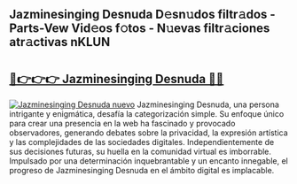 ## Jazminesinging Desnuda D𝚎sn𝚞dos filtr𝚊dos - Parts-Vew Vid𝚎os f𝚘tos - N𝚞evas filtr𝚊ciones atr𝚊ctivas nKLUN

# <h2><a href="http://mb5nh2.tromn.icu/?c=Jazminesinging+Desnuda">🔗👉👉👉 Jazminesinging Desnuda 🔗🔗</a></h2>

[![Jazminesinging Desnuda nuevo](https://i.imgur.com/pEAQMta.gif)](http://mb5nh2.tromn.icu/?c=Jazminesinging+Desnuda)
Jazminesinging Desnuda, una persona intrigante y enigmática, desafía la categorización simple. Su enfoque único para crear una presencia en la web ha fascinado y provocado observadores, generando debates sobre la privacidad, la expresión artística y las complejidades de las sociedades digitales. Independientemente de sus decisiones futuras, su huella en la comunidad virtual es imborrable. Impulsado por una determinación inquebrantable y un encanto innegable, el progreso de Jazminesinging Desnuda en el ámbito digital es implacable.
